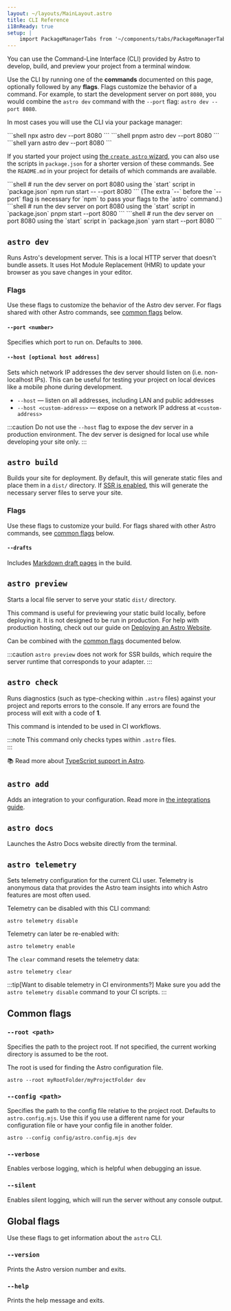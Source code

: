 ```yaml
---
layout: ~/layouts/MainLayout.astro
title: CLI Reference
i18nReady: true
setup: |
    import PackageManagerTabs from '~/components/tabs/PackageManagerTabs.astro'
---
```


You can use the Command-Line Interface (CLI) provided by Astro to develop, build, and preview your project from a terminal window.

Use the CLI by running one of the **commands** documented on this page, optionally followed by any **flags**. Flags customize the behavior of a command. For example, to start the development server on port `8080`, you would combine the `astro dev` command with the `--port` flag: `astro dev --port 8080`.

In most cases you will use the CLI via your package manager:

<PackageManagerTabs>
  <Fragment slot="npm">
  ```shell
  npx astro dev --port 8080
  ```
  </Fragment>
  <Fragment slot="pnpm">
  ```shell
  pnpm astro dev --port 8080
  ```
  </Fragment>
  <Fragment slot="yarn">
  ```shell
  yarn astro dev --port 8080
  ```
  </Fragment>
</PackageManagerTabs>

If you started your project using [the `create astro` wizard](/en/install/auto/#1-run-the-setup-wizard), you can also use the scripts in `package.json` for a shorter version of these commands. See the `README.md` in your project for details of which commands are available.

<PackageManagerTabs>
  <Fragment slot="npm">
  ```shell
  # run the dev server on port 8080 using the `start` script in `package.json`
  npm run start -- --port 8080
  ```
  (The extra `--` before the `--port` flag is necessary for `npm` to pass your flags to the `astro` command.)
  </Fragment>
  <Fragment slot="pnpm">
  ```shell
  # run the dev server on port 8080 using the `start` script in `package.json`
  pnpm start --port 8080
  ```
  </Fragment>
  <Fragment slot="yarn">
  ```shell
  # run the dev server on port 8080 using the `start` script in `package.json`
  yarn start --port 8080
  ```
  </Fragment>
</PackageManagerTabs>

## `astro dev`

Runs Astro's development server. This is a local HTTP server that doesn't bundle assets. It uses Hot Module Replacement (HMR) to update your browser as you save changes in your editor.

### Flags

Use these flags to customize the behavior of the Astro dev server. For flags shared with other Astro commands, see [common flags](#common-flags) below.

#### `--port <number>`

Specifies which port to run on. Defaults to `3000`.

#### `--host [optional host address]`

Sets which network IP addresses the dev server should listen on (i.e. non-localhost IPs). This can be useful for testing your project on local devices like a mobile phone during development.

- `--host` — listen on all addresses, including LAN and public addresses
- `--host <custom-address>` — expose on a network IP address at `<custom-address>`

:::caution
Do not use the `--host` flag to expose the dev server in a production environment. The dev server is designed for local use while developing your site only.
:::

## `astro build`

Builds your site for deployment. By default, this will generate static files and place them in a `dist/` directory. If [SSR is enabled](/en/guides/server-side-rendering/), this will generate the necessary server files to serve your site.

### Flags

Use these flags to customize your build. For flags shared with other Astro commands, see [common flags](#common-flags) below.

#### `--drafts`

Includes [Markdown draft pages](/en/guides/markdown-content/#markdown-drafts) in the build.

## `astro preview`

Starts a local file server to serve your static `dist/` directory.

This command is useful for previewing your static build locally, before deploying it. It is not designed to be run in production. For help with production hosting, check out our guide on [Deploying an Astro Website](/en/guides/deploy/).

Can be combined with the [common flags](#common-flags) documented below.

:::caution
`astro preview` does not work for SSR builds, which require the server runtime that corresponds to your adapter.
:::

## `astro check`

Runs diagnostics (such as type-checking within `.astro` files) against your project and reports errors to the console. If any errors are found the process will exit with a code of **1**.

This command is intended to be used in CI workflows.

:::note
This command only checks types within `.astro` files.  
:::

📚 Read more about [TypeScript support in Astro](/en/guides/typescript/).

## `astro add`

Adds an integration to your configuration. Read more in [the integrations guide](/en/guides/integrations-guide/#automatic-integration-setup).

## `astro docs`

Launches the Astro Docs website directly from the terminal.

## `astro telemetry`

Sets telemetry configuration for the current CLI user. Telemetry is anonymous data that provides the Astro team insights into which Astro features are most often used.

Telemetry can be disabled with this CLI command:

```shell
astro telemetry disable
```

Telemetry can later be re-enabled with:

```shell
astro telemetry enable
```

The `clear` command resets the telemetry data:

```shell
astro telemetry clear
```

:::tip[Want to disable telemetry in CI environments?]
Make sure you add the `astro telemetry disable` command to your CI scripts.
:::

## Common flags

### `--root <path>`

Specifies the path to the project root. If not specified, the current working directory is assumed to be the root.

The root is used for finding the Astro configuration file.

```shell
astro --root myRootFolder/myProjectFolder dev
```

### `--config <path>`

Specifies the path to the config file relative to the project root. Defaults to `astro.config.mjs`. Use this if you use a different name for your configuration file or have your config file in another folder.

```shell
astro --config config/astro.config.mjs dev
```

### `--verbose`

Enables verbose logging, which is helpful when debugging an issue.

### `--silent`

Enables silent logging, which will run the server without any console output.

## Global flags

Use these flags to get information about the `astro` CLI.

### `--version`

Prints the Astro version number and exits.

### `--help`

Prints the help message and exits.

